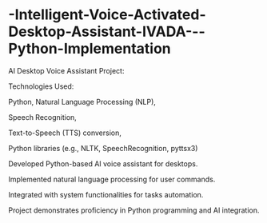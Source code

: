 # -Intelligent-Voice-Activated-Desktop-Assistant-IVADA---Python-Implementation
AI Desktop Voice Assistant Project:

Technologies Used:

Python, Natural Language Processing (NLP),

Speech Recognition, 

Text-to-Speech (TTS) conversion,

Python libraries (e.g., NLTK, SpeechRecognition, pyttsx3)

Developed Python-based AI voice assistant for desktops.

Implemented natural language processing for user commands.

Integrated with system functionalities for tasks automation.

Project demonstrates proficiency in Python programming and AI integration.
